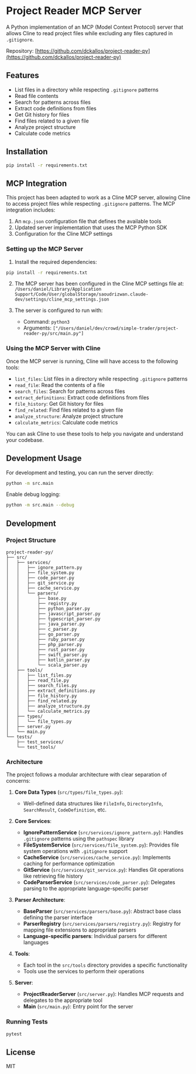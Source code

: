 # Project Reader MCP Server

A Python implementation of an MCP (Model Context Protocol) server that allows Cline to read project files while excluding any files captured in `.gitignore`.

Repository: [https://github.com/dckallos/project-reader-py](https://github.com/dckallos/project-reader-py)

## Features

- List files in a directory while respecting `.gitignore` patterns
- Read file contents
- Search for patterns across files
- Extract code definitions from files
- Get Git history for files
- Find files related to a given file
- Analyze project structure
- Calculate code metrics

## Installation

```bash
pip install -r requirements.txt
```

## MCP Integration

This project has been adapted to work as a Cline MCP server, allowing Cline to access project files while respecting `.gitignore` patterns. The MCP integration includes:

1. An `mcp.json` configuration file that defines the available tools
2. Updated server implementation that uses the MCP Python SDK
3. Configuration for the Cline MCP settings

### Setting up the MCP Server

1. Install the required dependencies:

```bash
pip install -r requirements.txt
```

2. The MCP server has been configured in the Cline MCP settings file at:
   `/Users/daniel/Library/Application Support/Code/User/globalStorage/saoudrizwan.claude-dev/settings/cline_mcp_settings.json`

3. The server is configured to run with:
   - Command: `python3`
   - Arguments: `["/Users/daniel/dev/crowd/simple-trader/project-reader-py/src/main.py"]`

### Using the MCP Server with Cline

Once the MCP server is running, Cline will have access to the following tools:

- `list_files`: List files in a directory while respecting `.gitignore` patterns
- `read_file`: Read the contents of a file
- `search_files`: Search for patterns across files
- `extract_definitions`: Extract code definitions from files
- `file_history`: Get Git history for files
- `find_related`: Find files related to a given file
- `analyze_structure`: Analyze project structure
- `calculate_metrics`: Calculate code metrics

You can ask Cline to use these tools to help you navigate and understand your codebase.

## Development Usage

For development and testing, you can run the server directly:

```bash
python -m src.main
```

Enable debug logging:

```bash
python -m src.main --debug
```

## Development

### Project Structure

```
project-reader-py/
├── src/
│   ├── services/
│   │   ├── ignore_pattern.py
│   │   ├── file_system.py
│   │   ├── code_parser.py
│   │   ├── git_service.py
│   │   ├── cache_service.py
│   │   └── parsers/
│   │       ├── base.py
│   │       ├── registry.py
│   │       ├── python_parser.py
│   │       ├── javascript_parser.py
│   │       ├── typescript_parser.py
│   │       ├── java_parser.py
│   │       ├── c_parser.py
│   │       ├── go_parser.py
│   │       ├── ruby_parser.py
│   │       ├── php_parser.py
│   │       ├── rust_parser.py
│   │       ├── swift_parser.py
│   │       ├── kotlin_parser.py
│   │       └── scala_parser.py
│   ├── tools/
│   │   ├── list_files.py
│   │   ├── read_file.py
│   │   ├── search_files.py
│   │   ├── extract_definitions.py
│   │   ├── file_history.py
│   │   ├── find_related.py
│   │   ├── analyze_structure.py
│   │   └── calculate_metrics.py
│   ├── types/
│   │   └── file_types.py
│   ├── server.py
│   └── main.py
└── tests/
    ├── test_services/
    └── test_tools/
```

### Architecture

The project follows a modular architecture with clear separation of concerns:

1. **Core Data Types** (`src/types/file_types.py`):
   - Well-defined data structures like `FileInfo`, `DirectoryInfo`, `SearchResult`, `CodeDefinition`, etc.

2. **Core Services**:
   - **IgnorePatternService** (`src/services/ignore_pattern.py`): Handles `.gitignore` patterns using the `pathspec` library
   - **FileSystemService** (`src/services/file_system.py`): Provides file system operations with `.gitignore` support
   - **CacheService** (`src/services/cache_service.py`): Implements caching for performance optimization
   - **GitService** (`src/services/git_service.py`): Handles Git operations like retrieving file history
   - **CodeParserService** (`src/services/code_parser.py`): Delegates parsing to the appropriate language-specific parser

3. **Parser Architecture**:
   - **BaseParser** (`src/services/parsers/base.py`): Abstract base class defining the parser interface
   - **ParserRegistry** (`src/services/parsers/registry.py`): Registry for mapping file extensions to appropriate parsers
   - **Language-specific parsers**: Individual parsers for different languages

4. **Tools**:
   - Each tool in the `src/tools` directory provides a specific functionality
   - Tools use the services to perform their operations

5. **Server**:
   - **ProjectReaderServer** (`src/server.py`): Handles MCP requests and delegates to the appropriate tool
   - **Main** (`src/main.py`): Entry point for the server

### Running Tests

```bash
pytest
```

## License

MIT
